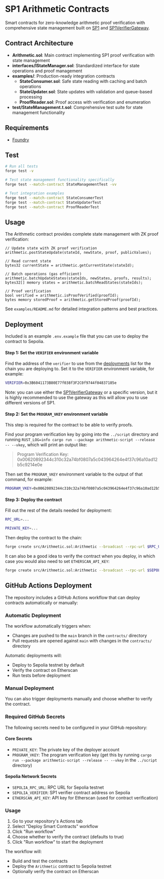 # SP1 Arithmetic Contracts

Smart contracts for zero-knowledge arithmetic proof verification with comprehensive state management built on [SP1](https://github.com/succinctlabs/sp1) and [SP1VerifierGateway](https://github.com/succinctlabs/sp1-contracts/blob/main/contracts/src/SP1VerifierGateway.sol).

## Contract Architecture

- **Arithmetic.sol**: Main contract implementing SP1 proof verification with state management
- **interfaces/IStateManager.sol**: Standardized interface for state operations and proof management
- **examples/**: Production-ready integration contracts
  - **StateConsumer.sol**: Safe state reading with caching and batch operations
  - **StateUpdater.sol**: State updates with validation and queue-based processing
  - **ProofReader.sol**: Proof access with verification and enumeration
- **test/StateManagement.t.sol**: Comprehensive test suite for state management functionality

## Requirements

- [Foundry](https://book.getfoundry.sh/getting-started/installation)

## Test

```sh
# Run all tests
forge test -v

# Test state management functionality specifically
forge test --match-contract StateManagementTest -vv

# Test integration examples
forge test --match-contract StateConsumerTest
forge test --match-contract StateUpdaterTest
forge test --match-contract ProofReaderTest
```

## Usage

The Arithmetic contract provides complete state management with ZK proof verification:

```solidity
// Update state with ZK proof verification
arithmetic.postStateUpdate(stateId, newState, proof, publicValues);

// Read current state
bytes32 currentState = arithmetic.getCurrentState(stateId);

// Batch operations (gas efficient)
arithmetic.batchUpdateStates(stateIds, newStates, proofs, results);
bytes32[] memory states = arithmetic.batchReadStates(stateIds);

// Proof verification
bool verified = arithmetic.isProofVerified(proofId);
bytes memory storedProof = arithmetic.getStoredProof(proofId);
```

See `examples/README.md` for detailed integration patterns and best practices.

## Deployment

Included is an example `.env.example` file that you can use to deploy the contract to Sepolia.

#### Step 1: Set the `VERIFIER` environment variable

Find the address of the `verifier` to use from the [deployments](https://github.com/succinctlabs/sp1-contracts/tree/main/contracts/deployments) list for the chain you are deploying to. Set it to the `VERIFIER` environment variable, for example:

```sh
VERIFIER=0x3B6041173B80E77f038f3F2C0f9744f04837185e
```

Note: you can use either the [SP1VerifierGateway](https://github.com/succinctlabs/sp1-contracts/blob/main/contracts/src/SP1VerifierGateway.sol) or a specific version, but it is highly recommended to use the gateway as this will allow you to use different versions of SP1.

#### Step 2: Set the `PROGRAM_VKEY` environment variable

This step is required for the contract to be able to verify proofs.

Find your program verification key by going into the `../script` directory and running `RUST_LOG=info cargo run --package arithmetic-script --release -- --vkey`, which will print an output like:

> Program Verification Key: 0x00620892344c310c32a74bf0807a5c043964264e4f37c96a10ad12b5c9214e0e

Then set the `PROGRAM_VKEY` environment variable to the output of that command, for example:

```sh
PROGRAM_VKEY=0x00620892344c310c32a74bf0807a5c043964264e4f37c96a10ad12b5c9214e0e
```

#### Step 3: Deploy the contract

Fill out the rest of the details needed for deployment:

```sh
RPC_URL=...
```

```sh
PRIVATE_KEY=...
```

Then deploy the contract to the chain:

```sh
forge create src/Arithmetic.sol:Arithmetic --broadcast --rpc-url $RPC_URL --private-key $PRIVATE_KEY --constructor-args $VERIFIER $PROGRAM_VKEY
```

It can also be a good idea to verify the contract when you deploy, in which case you would also need to set `ETHERSCAN_API_KEY`:

```sh
forge create src/Arithmetic.sol:Arithmetic --broadcast --rpc-url $SEPOLIA_RPC_URL --private-key $METAMASK_PRIVATE_KEY --constructor-args $SEPOLIA_GROTH16_VERIFIER $PROGRAM_VKEY --verify --verifier etherscan --etherscan-api-key $ETHERSCAN_API_KEY
```

## GitHub Actions Deployment

The repository includes a GitHub Actions workflow that can deploy contracts automatically or manually:

### Automatic Deployment
The workflow automatically triggers when:
- Changes are pushed to the `main` branch in the `contracts/` directory
- Pull requests are opened against `main` with changes in the `contracts/` directory

Automatic deployments will:
- Deploy to Sepolia testnet by default
- Verify the contract on Etherscan
- Run tests before deployment

### Manual Deployment
You can also trigger deployments manually and choose whether to verify the contract.

### Required GitHub Secrets

The following secrets need to be configured in your GitHub repository:

#### Core Secrets
- `PRIVATE_KEY`: The private key of the deployer account
- `PROGRAM_VKEY`: The program verification key (get this by running `cargo run --package arithmetic-script --release -- --vkey` in the `../script` directory)

#### Sepolia Network Secrets
- `SEPOLIA_RPC_URL`: RPC URL for Sepolia testnet
- `SEPOLIA_VERIFIER`: SP1 verifier contract address on Sepolia
- `ETHERSCAN_API_KEY`: API key for Etherscan (used for contract verification)

### Usage

1. Go to your repository's Actions tab
2. Select "Deploy Smart Contracts" workflow
3. Click "Run workflow"
4. Choose whether to verify the contract (defaults to true)
5. Click "Run workflow" to start the deployment

The workflow will:
- Build and test the contracts
- Deploy the `Arithmetic` contract to Sepolia testnet
- Optionally verify the contract on Etherscan
